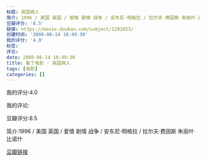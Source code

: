 ```yaml
---
标题: 英国病人
简介: 1996 / 美国 英国 / 爱情 剧情 战争 / 安东尼·明格拉 / 拉尔夫·费因斯 朱丽叶·比诺什
豆瓣评分: '8.5'
链接: https://movie.douban.com/subject/1291853/
创建时间: '2008-06-14 18:49:30'
我的评分: '4.0'
标签:
评论:
date: 2008-06-14 18:49:30
title: 看了电影 - 英国病人
tags: [电影]
categories: []
---
```


我的评分:4.0

我的评论:

豆瓣评分:8.5

简介:1996 / 美国 英国 / 爱情 剧情 战争 / 安东尼·明格拉 / 拉尔夫·费因斯 朱丽叶·比诺什

[豆瓣链接](https://movie.douban.com/subject/1291853/)

